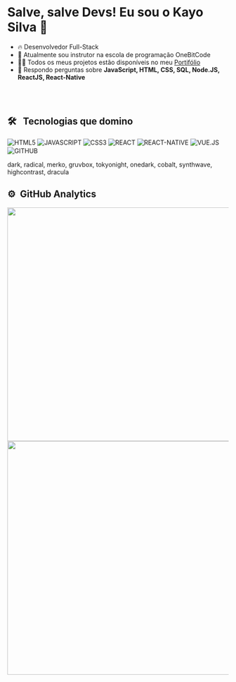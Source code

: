 <h1> Salve, salve Devs! Eu sou o Kayo Silva 🤘 </h1>

- 🔥 Desenvolvedor Full-Stack 
- 🤘 Atualmente sou instrutor na escola de programação OneBitCode
- 👨‍💻 Todos os meus projetos estão disponíveis no meu [Portifólio](https://storied-cascaron-808411.netlify.app/)
- 💬 Respondo perguntas sobre **JavaScript, HTML, CSS, SQL, Node.JS, ReactJS, React-Native**


<br> <br>

## 🛠 &nbsp; Tecnologias que domino

<div>
<img align="center" alt="HTML5" 
src="https://img.shields.io/badge/HTML5-E34F26?style=for-the-badge&logo=html5&logoColor=white">
<img align="center" alt="JAVASCRIPT" 
src="https://img.shields.io/badge/JavaScript-F7DF1E?style=for-the-badge&logo=javascript&logoColor=black">
<img align="center" alt="CSS3" 
src="https://img.shields.io/badge/CSS3-1572B6?style=for-the-badge&logo=css3&logoColor=white">
<img align="center" alt="REACT" 
src="https://img.shields.io/badge/React-20232A?style=for-the-badge&logo=react&logoColor=61DAFB">
<img align="center" alt="REACT-NATIVE" 
src="https://img.shields.io/badge/React_Native-20232A?style=for-the-badge&logo=react&logoColor=61DAFB">
<img align="center" alt="VUE.JS" 
src="https://img.shields.io/badge/Vue.js-35495E?style=for-the-badge&logo=vue.js&logoColor=4FC08D"> 
<img align="center" alt="GITHUB"
src="https://img.shields.io/badge/GitHub-100000?style=for-the-badge&logo=github&logoColor=white"> 
<img align="center" alt="" src="https://img.shields.io/badge/Swift-FA7343?style=for-the-badge&logo=swift&logoColor=white">
</div>

dark, radical, merko, gruvbox, tokyonight, onedark, cobalt, synthwave, highcontrast, dracula


## ⚙️ &nbsp;GitHub Analytics


<img width="530em" src="https://github-readme-stats.vercel.app/api?username=Kayo-henrique&show_icons=true&theme=radical">
<img width="530em" src=""https://github-readme-stats.vercel.app/api/pin/?username=Kayo-henrique&repo=convoychat">










